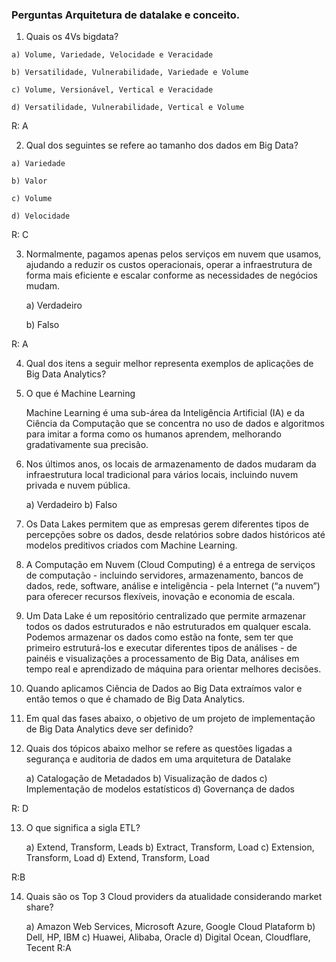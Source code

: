 ### Perguntas Arquitetura de datalake e conceito.

  1) Quais os 4Vs bigdata?

    a) Volume, Variedade, Velocidade e Veracidade

    b) Versatilidade, Vulnerabilidade, Variedade e Volume

    c) Volume, Versionável, Vertical e Veracidade

    d) Versatilidade, Vulnerabilidade, Vertical e Volume

R: A

  2) Qual dos seguintes se refere ao tamanho dos dados em Big Data?

    a) Variedade

    b) Valor

    c) Volume

    d) Velocidade

R: C

3) Normalmente, pagamos apenas pelos serviços em nuvem que usamos, ajudando a reduzir os custos operacionais, operar a infraestrutura de forma mais eficiente e escalar conforme as necessidades de negócios mudam.

	a) Verdadeiro
	
	b) Falso

R: A

4) Qual dos itens a seguir melhor representa exemplos de aplicações de Big Data Analytics?

5) O que é Machine Learning

	Machine Learning é uma sub-área da Inteligência Artificial (IA) e da Ciência da Computação que se concentra no uso de dados e algoritmos para imitar a forma como os humanos aprendem, melhorando gradativamente sua precisão.

6) Nos últimos anos, os locais de armazenamento de dados mudaram da infraestrutura local tradicional para vários locais, incluindo nuvem privada e nuvem pública.

	a) Verdadeiro
	b) Falso

7) Os Data Lakes permitem que as empresas gerem diferentes tipos de percepções sobre os dados, desde relatórios sobre dados históricos até modelos preditivos criados com Machine Learning.

8) A Computação em Nuvem (Cloud Computing) é a entrega de serviços de computação - incluindo servidores, armazenamento, bancos de dados, rede, software, 	análise e inteligência - pela Internet (“a nuvem”) para oferecer recursos flexíveis, inovação e economia de escala. 
	
9) Um Data Lake é um repositório centralizado que permite armazenar todos os dados estruturados e não estruturados em qualquer escala. Podemos 	armazenar os dados como estão na fonte, sem ter que primeiro estruturá-los e executar diferentes tipos de análises - de painéis e visualizações a 	processamento de Big Data, análises em tempo real e aprendizado de máquina para orientar melhores decisões.
	
10) Quando aplicamos Ciência de Dados ao Big Data extraímos valor e então temos o que é chamado de Big Data Analytics.
	 
	
11) Em qual das fases abaixo, o objetivo de um projeto de implementação de Big Data Analytics deve ser definido?
	
	
12) Quais dos tópicos abaixo melhor se refere as questões ligadas a segurança e auditoria de dados em uma arquitetura de Datalake
	
	a) Catalogação de Metadados
	b) Visualização de dados
	c) Implementação de modelos estatísticos
	d) Governança de dados

R: D
		
13) O que significa a sigla ETL?
	
	a) Extend, Transform, Leads
	b) Extract, Transform, Load
	c) Extension, Transform, Load
	d) Extend, Transform, Load
	
R:B

14) Quais são os Top 3 Cloud providers da atualidade considerando market share?
	
	a) Amazon Web Services, Microsoft Azure, Google Cloud Plataform
	b) Dell, HP, IBM
	c) Huawei, Alibaba, Oracle
	d) Digital Ocean, Cloudflare, Tecent
R:A
